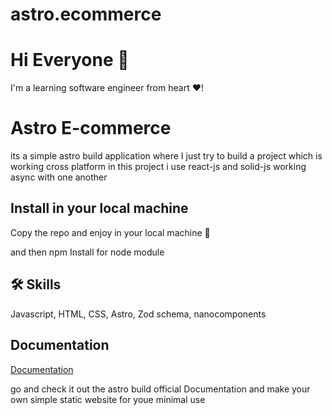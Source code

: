 # astro.ecommerce

# Hi Everyone  👋


I'm a learning software engineer from heart ❤️!



# Astro E-commerce

its a simple astro build application where I just try to build a project which is working cross platform in this project i use react-js and solid-js working async with one another 




## Install in your local machine
Copy the repo and enjoy in your local machine 🤗

and then
npm Install
for node module 


## 🛠 Skills
Javascript, HTML, CSS, Astro, Zod schema, nanocomponents
## Documentation

[Documentation](https://astro.build/)

go and check it out the astro build official Documentation and make your own simple static website for youe minimal use 
